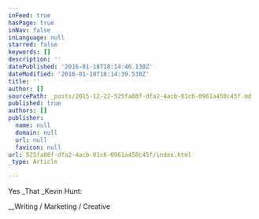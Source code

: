 ```yaml
---
inFeed: true
hasPage: true
inNav: false
inLanguage: null
starred: false
keywords: []
description: ''
datePublished: '2016-01-18T18:14:46.138Z'
dateModified: '2016-01-18T18:14:39.538Z'
title: ''
author: []
sourcePath: _posts/2015-12-22-525fa88f-dfa2-4acb-81c6-0961a458c45f.md
published: true
authors: []
publisher:
  name: null
  domain: null
  url: null
  favicon: null
url: 525fa88f-dfa2-4acb-81c6-0961a458c45f/index.html
_type: Article

---
```

Yes _That _Kevin Hunt:

__Writing / Marketing / Creative